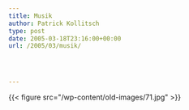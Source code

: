 ```yaml
---
title: Musik
author: Patrick Kollitsch
type: post
date: 2005-03-18T23:16:00+00:00
url: /2005/03/musik/




---
```

{{< figure src="/wp-content/old-images/71.jpg" >}}